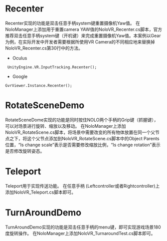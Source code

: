 
# Recenter

Recenter实现的功能是双击任意手柄system键重置摄像机Yaw值。
在NoloManager上添加用于重置camera YAW值的NoloVR_Recenter.cs脚本，官方推荐双击任意手柄system键（开机键）来完成重置摄像机Yaw值。本案例以Gear为例，在实际开发中开发者需要根据所使用VR Camera的不同相应地来替换掉NoloVR_Recenter.cs第30行中的方法。
* Oculus
```
 UnityEngine.VR.InputTracking.Recenter();
```
* Google
```
GvrViewer.Instance.Recenter();
```

# RotateSceneDemo

RotateSceneDome实现的功能是同时按住NOLO两个手柄的Grip键（抓握键），可以对场景进行旋转、缩放以及移动。
在NoloManager上添加NoloVR_RotateScene.cs脚本，将场景中需要改变的所有物体放置在同一个父节点之下，将这个父节点添加到NoloVR_RotateScene.cs脚本中的Object Parents位置，“Is change scale”表示是否需要修改缩放比例，“Is change rotation”表示是否修改旋转姿态。

# Teleport

Teleport用于实现传送功能。
在任意手柄 (Leftcontroller或者Rightcontroller)上添加NoloVR_Teleport.cs脚本即可。

# TurnAroundDemo

TurnAroundDemo实现的功能是双击任意手柄的menu键，即可实现游戏场景180度旋转操作。
在NoloManager上添加NoloVR_TurnaroundTest.cs脚本即可。
